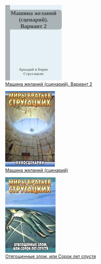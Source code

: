 ![](Машина%20желаний%20(сценарий).%20Вариант%202.jpg)  
[Машина желаний (сценарий). Вариант 2](Машина%20желаний%20(сценарий).%20Вариант%202)

![](Машина%20желаний%20(сценарий).jpg)  
[Машина желаний (сценарий)](Машина%20желаний%20(сценарий))

![](Отягощенные%20злом,%20или%20Сорок%20лет%20спустя.jpg)  
[Отягощенные злом, или Сорок лет спустя](Отягощенные%20злом,%20или%20Сорок%20лет%20спустя)
